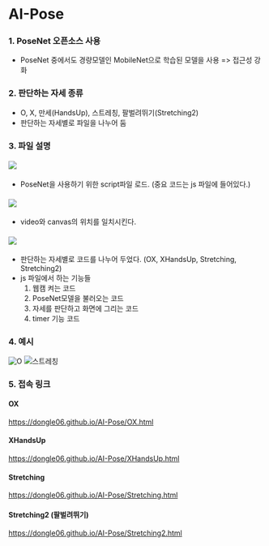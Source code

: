 # AI-Pose
### 1. PoseNet 오픈소스 사용
 - PoseNet 중에서도 경량모델인 MobileNet으로 학습된 모델을 사용 => 접근성 강화

### 2. 판단하는 자세 종류
 - O, X, 만세(HandsUp), 스트레칭, 팔벌려뛰기(Stretching2)
 - 판단하는 자세별로 파일을 나누어 둠

### 3. 파일 설명
  #### <img src="https://img.shields.io/badge/html-E34F26?style=for-the-badge&logo=html5&logoColor=white">
  - PoseNet을 사용하기 위한 script파일 로드. (중요 코드는 js 파일에 들어있다.)
  #### <img src="https://img.shields.io/badge/css-1572B6?style=for-the-badge&logo=css3&logoColor=white">
  - video와 canvas의 위치를 일치시킨다.
  #### <img src="https://img.shields.io/badge/javascript-F7DF1E?style=for-the-badge&logo=javascript&logoColor=black">
  - 판단하는 자세별로 코드를 나누어 두었다. (OX, XHandsUp, Stretching, Stretching2)
  - js 파일에서 하는 기능들
      1. 웹캠 켜는 코드
      2. PoseNet모델을 불러오는 코드
      3. 자세를 판단하고 화면에 그리는 코드
      4. timer 기능 코드

### 4. 예시
![O](https://user-images.githubusercontent.com/70802352/170471649-ca61c360-d21d-41de-9d14-d7a40ae89484.jpg)
![스트레칭](https://user-images.githubusercontent.com/70802352/170471533-c2475ae7-d677-4dde-a869-d9153e125e7e.jpg)


### 5. 접속 링크
#### OX
https://dongle06.github.io/AI-Pose/OX.html

#### XHandsUp
https://dongle06.github.io/AI-Pose/XHandsUp.html

#### Stretching
https://dongle06.github.io/AI-Pose/Stretching.html

#### Stretching2 (팔벌려뛰기)
https://dongle06.github.io/AI-Pose/Stretching2.html

